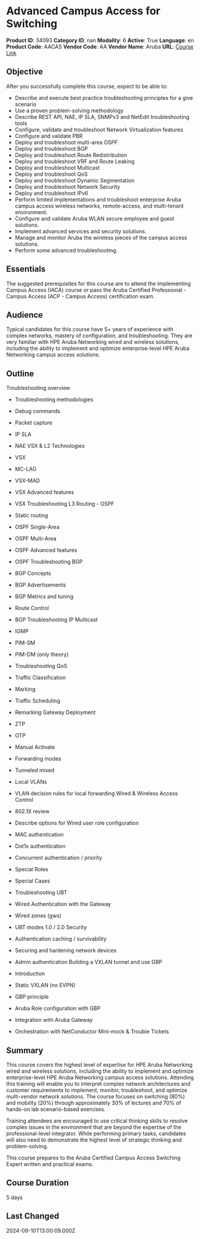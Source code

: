 # Advanced Campus Access for Switching

**Product ID**: 34093
**Category ID**: nan
**Modality**: 6
**Active**: True
**Language**: en
**Product Code**: AACAS
**Vendor Code**: AA
**Vendor Name**: Aruba
**URL**: [Course Link](https://www.fastlaneus.com/course/aruba-aacas)

## Objective
After you successfully complete this course, expect to be able to:



- Describe and execute best practice troubleshooting principles for a give scenario
- Use a proven problem-solving methodology
- Describe REST API, NAE, IP SLA, SNMPv3 and NetEdit troubleshooting tools
- Configure, validate and troubleshoot Network Virtualization features
- Configure and validate PBR
- Deploy and troubleshoot multi-area OSPF
- Deploy and troubleshoot BGP
- Deploy and troubleshoot Route Redistribution
- Deploy and troubleshoot VRF and Route Leaking
- Deploy and troubleshoot Multicast
- Deploy and troubleshoot QoS
- Deploy and troubleshoot Dynamic Segmentation
- Deploy and troubleshoot Network Security
- Deploy and troubleshoot IPv6
- Perform limited implementations and troubleshoot enterprise Aruba campus access wireless networks, remote-access, and multi-tenant environment.
- Configure and validate Aruba WLAN secure employee and guest solutions.
- Implement advanced services and security solutions.
- Manage and monitor Aruba the wireless pieces of the campus access solutions.
- Perform some advanced troubleshooting.

## Essentials
The suggested prerequisites for this course are to attend the Implementing Campus Access (IACA) course or pass the Aruba Certified Professional - Campus Access (ACP - Campus Access) certification exam.

## Audience
Typical candidates for this course have 5+ years of experience with complex networks, mastery of configuration, and troubleshooting. They are very familiar with HPE Aruba Networking wired and wireless solutions, including the ability to implement and optimize enterprise-level HPE Aruba Networking campus access solutions.

## Outline
Troubleshooting overview


- Troubleshooting methodologies
- Debug commands
- Packet capture
- IP SLA
- NAE
VSX & L2 Technologies


- VSX
- MC-LAG
- VSX-MAD
- VSX Advanced features
- VSX Troubleshooting
L3 Routing - OSPF


- Static routing
- OSPF Single-Area
- OSPF Multi-Area
- OSPF Advanced features
- OSPF Troubleshooting
BGP


- BGP Concepts
- BGP Advertisements
- BGP Metrics and tuning
- Route Control
- BGP Troubleshooting
IP Multicast


- IGMP
- PIM-SM
- PIM-DM (only theory)
- Troubleshooting
QoS


- Traffic Classification
- Marking
- Traffic Scheduling
- Remarking
Gateway Deployment


- ZTP
- OTP
- Manual Activate
- Forwarding modes

- Tunneled mixed
- Local VLANs
- VLAN decision rules for local forwarding
Wired & Wireless Access Control


- 802.1X review
- Describe options for Wired user role configuration
- MAC authentication
- Dot1x authentication
- Concurrent authentication / priority
- Special Roles
- Special Cases
- Troubleshooting
UBT


- Wired Authentication with the Gateway
- Wired zones (gws)
- UBT modes 1.0 / 2.0
Security


- Authentication caching / survivability
- Securing and hardening network devices
- Admin authentication
Building a VXLAN tunnel and use GBP


- Introduction
- Static VXLAN (no EVPN)
- GBP principle
- Aruba Role configuration with GBP
- Integration with Aruba Gateway
- Orchestration with NetConductor
Mini-mock & Trouble Tickets

## Summary
This course covers the highest level of expertise for HPE Aruba Networking wired and wireless solutions, including the ability to implement and optimize enterprise-level HPE Aruba Networking campus access solutions. Attending this training will enable you to interpret complex network architectures and customer requirements to implement, monitor, troubleshoot, and optimize multi-vendor network solutions. The course focuses on switching (80%) and mobility (20%) through approximately 30% of lectures and 70% of hands-on lab scenario-based exercises.

Training attendees are encouraged to use critical thinking skills to resolve complex issues in the environment that are beyond the expertise of the professional-level integrator. While performing primary tasks, candidates will also need to demonstrate the highest level of strategic thinking and problem-solving. 

This course prepares to the Aruba Certified Campus Access Switching Expert written and practical exams.

## Course Duration
5 days

## Last Changed
2024-09-10T13:00:09.000Z
